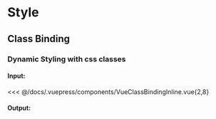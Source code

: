 # Style

## Class Binding

### Dynamic Styling with css classes

#### Input:

<<< @/docs/.vuepress/components/VueClassBindingInline.vue{2,8}

#### Output:

<VueClassBindingInline />
